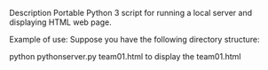 Description
Portable Python 3 script for running a local server and displaying HTML web page.

Example of use:
Suppose you have the following directory structure:

python pythonserver.py team01.html to display the team01.html
